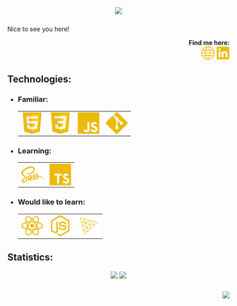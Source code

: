 <!-- HEADER -->
<h1 align="center">
  <a href="https://git.io/typing-svg">
    <img align="center"
         src="https://readme-typing-svg.herokuapp.com?size=36&duration=4000&color=EBBA0A&center=true&vCenter=true&width=600&lines=Hi%2C+i'm+Kamil+Ba%C5%BCanow." /></a>
</h1>

<!--  ABOUT  -->
<div>
  <p>Nice to see you here!</p>
  <!--  FINDME  -->
  <div align="right">
    <b>Find me here:</b><br>
    <!--  WEBSITE  -->
    <a href="https://842u.github.io/">
      <img width="30" height="30" src="./img/logo-globe-yellow.svg" alt="Website Logo" title="My website" /></a>
    <!--  LINKEDIN  -->
    <a href="https://www.linkedin.com/in/kamil-ba%C5%BCanow-025837234/">
      <img width="30" height="30" src="./img/logo-linkedin-yellow.svg" alt="Linkedin Logo" title="My Linkedin profile" /></a>
  </div>
</div>

<!--  TECH STACK  -->
<h2>Technologies:</h2>
<ul>
  <!--  FAMILIAR  -->
  <li>
    <h3>Familiar:</h3>
    <table>
      <tr>
        <td>
          <!--  HTML  -->
          <a href="https://html.spec.whatwg.org/multipage/">
            <img align="center" width="50" height="50" src="./img/logo-html-yellow.svg" alt="HTML Logo" title="HTML" /></a>
        </td>
        <td>
          <!--  CSS  -->
          <a href="https://www.w3.org/Style/CSS/">
            <img align="center" width="50" height="50" src="./img/logo-css-yellow.svg" alt="CSS Logo" title="CSS" /></a>
        </td>
        <td>
          <!--  JS  -->
          <a href="https://tc39.es/">
            <img align="center" width="50" height="50" src="./img/logo-javascript-yellow.svg" alt="JavaScript Logo" title="JavaScript" /></a>
        </td>
        <td>
          <!--  GIT  -->
          <a href="https://git-scm.com/">
            <img align="center" width="50" height="50" src="./img/logo-git-yellow.svg" alt="Git Logo" title="git" /></a>
        </td>
      </tr>
    </table>
  </li>
  <!--  LEARNING  -->
  <li>
    <h3>Learning:</h3>
    <table>
      <tr>
        <td>
          <!--  SASS  -->
          <a href="https://sass-lang.com/">
            <img align="center" width="50" height="50" src="./img/logo-sass-yellow.svg" alt="Sass Logo" title="Sass" /></a>
        </td>
        <td>
          <!--  TS  -->
          <a href="https://www.typescriptlang.org/">
            <img align="center" width="50" height="50" src="./img/logo-typescript-yellow.svg" alt="TypeScript Logo" title="TypeScript" /></a>
        </td>
      </tr>
    </table>
  </li>
  <!--  PLANS  -->
  <li>
    <h3>Would like to learn:</h3>
    <table>
      <tr>        
        <td>
          <!--  REACT  -->
          <a href="https://reactjs.org/">
            <img align="center" width="50" height="50" src="./img/logo-react-yellow.svg" alt="React Logo" title="React" /></a>
        </td>        
        <td>
          <!--  NODEJS  -->
          <a href="https://nodejs.org/en/">
            <img align="center" width="50" height="50" src="./img/logo-nodejs-yellow.svg" alt="Node.js Logo" title="Node.js" /></a>
        </td>
        <td>
          <!--  THREEJS  -->
          <a href="https://threejs.org/">
            <img align="center" width="50" height="50" src="./img/logo-threejs-yellow.svg" alt="Three.js Logo" title="Three.js" /></a>
        </td>
      </tr>
    </table>
  </li>
</ul>

<!--  STATS  -->
<h2>Statistics:</h2>
<div align="center">
  <!--  OVERALL  -->
  <a href="https://github.com/anuraghazra/github-readme-stats">
    <img align="center" src="https://github-readme-stats.vercel.app/api?username=842u&count_private=true&show_icons=true&bg_color=75,323232,1F1F1F&title_color=F6C90E&border_color=F6C90E&text_color=EBBA0A&icon_color=856905&custom_title=Kamil%20Bażanow" /></a>
  <!--  MOST USED  -->
  <a href="https://github.com/anuraghazra/convoychat">
    <img align="center" src="https://github-readme-stats.vercel.app/api/top-langs/?username=842u&bg_color=75,323232,1F1F1F&title_color=F6C90E&border_color=F6C90E&text_color=EBBA0A&icon_color=856905&custom_title=Most%20used:" /></a>
</div>

<!--  FOOTER  -->
<h2></h2>
<a href="https://komarev.com/anton">
  <img align="right" src="https://komarev.com/ghpvc/?username=842u" /></a>
  

<!-- 
VSCODE
<a href="https://code.visualstudio.com/">
<img align="center" width="50" height="50" src="./img/logo-vscode-yellow.svg" alt="VScode Logo" title="Visual Studio Code" /></a>
PYTHON
<a href="https://www.python.org/">
<img align="center" width="50" height="50" src="./img/logo-python-yellow.svg" alt="Python Logo" title="Python" /></a>
DJANGO
<a href="https://www.djangoproject.com/">
<img align="center" width="50" height="50" src="./img/logo-django-yellow.svg" alt="Django Logo" title="Django" /></a>
FIGMA
<a href="https://www.figma.com/">
<img align="center" width="50" height="50" src="./img/logo-figma-yellow.svg" alt="Figma Logo" title="Figma" /></a>    
VITE
<a href="https://vitejs.dev/">
<img align="center" width="50" height="50" src="./img/logo-vite-yellow.svg" alt="Vite Logo" title="Vite" /></a>
NPM
<a href="https://www.npmjs.com/">
<img align="center" width="50" height="50" src="./img/logo-npm-yellow.svg" alt="npm Logo" title="npm" /></a>
GITHUB
<a href="https://github.com/">
<img align="center" width="50" height="50" src="./img/logo-github-yellow.svg" alt="GitHub Logo" title="GitHub" /></a>
-->
